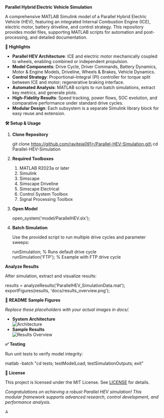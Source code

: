 ﻿
**Parallel Hybrid Electric Vehicle Simulation**

A comprehensive MATLAB Simulink model of a Parallel Hybrid Electric Vehicle (HEV), featuring an integrated Internal Combustion Engine (ICE), electric motor, battery driveline, and control strategy. This repository provides model files, supporting MATLAB scripts for automation and post-processing, and detailed documentation.

**🎯 Highlights**

- **Parallel HEV Architecture**: ICE and electric motor mechanically coupled to wheels, enabling combined or independent propulsion.
- **Model Components**: Drive Cycle, Driver Commands, Battery Dynamics, Motor & Engine Models, Driveline, Wheels & Brakes, Vehicle Dynamics.
- **Control Strategy**: Proportional–Integral (PI) controller for torque split between ICE and motor; regenerative braking interface.
- **Automated Analysis**: MATLAB scripts to run batch simulations, extract key metrics, and generate plots.
- **High-Fidelity Results**: Speed tracking, power flows, SOC evolution, and comparative performance under standard drive cycles.
- **Modular Design**: Each subsystem is a separate Simulink library block for easy reuse and extension.

**🛠️ Setup & Usage**

1. **Clone Repository**

   git clone https://github.com/raviteja091>/Parallel-HEV-Simulation.git\
   cd Parallel-HEV-Simulation

1. **Required Toolboxes**
   1. MATLAB R2023a or later
   1. Simulink
   1. Simscape
   1. Simscape Driveline
   1. Simscape Electrical
   1. Control System Toolbox
   1. Signal Processing Toolbox
1. **Open Model**

   open\_system('model/ParallelHEV.slx');

1. **Batch Simulation**

   Use the provided script to run multiple drive cycles and parameter sweeps:

   runSimulation;           % Runs default drive cycle\
   runSimulation('FTP');    % Example with FTP drive cycle

**Analyze Results**

   After simulation, extract and visualize results:

   results = analyzeResults('ParallelHEV\_SimulationData.mat');\
   exportFigures(results, 'docs/results\_overview.png');

**📖 README Sample Figures**

*Replace these placeholders with your actual images in docs/.*

- **System Architecture**\
  ![Architecture](docs/architecture.png)
- **Sample Results**\
  ![Results Overview](docs/Results.png)


**✅ Testing**

Run unit tests to verify model integrity:

matlab -batch "cd tests; testModelLoad; testSimulationOutputs; exit"

**📄 License**

This project is licensed under the MIT License. See [LICENSE](LICENSE) for details.

*Congratulations on achieving a robust Parallel HEV simulation! This modular framework supports advanced research, control development, and performance analysis.*

⁂
